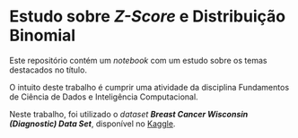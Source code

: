 # Estudo sobre _Z-Score_ e Distribuição Binomial

Este repositório contém um _notebook_ com um estudo sobre os temas destacados no título.

O intuito deste trabalho é cumprir uma atividade da disciplina Fundamentos de Ciência de Dados e Inteligência Computacional.

Neste trabalho, foi utilizado o _dataset_ ___Breast Cancer Wisconsin (Diagnostic) Data Set___, disponível no [Kaggle](https://www.kaggle.com/datasets/uciml/breast-cancer-wisconsin-data).
